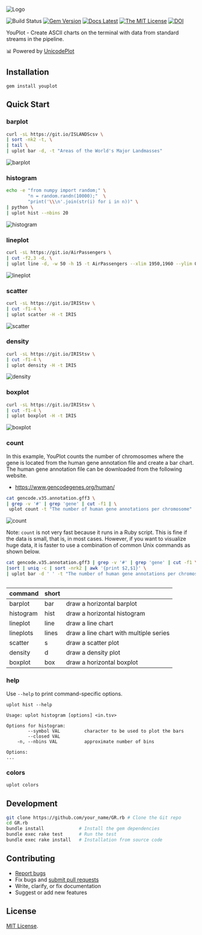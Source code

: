 ![Logo](https://user-images.githubusercontent.com/5798442/102004318-ec89d280-3d52-11eb-8608-d890b42593f1.png)

![Build Status](https://github.com/kojix2/youplot/workflows/test/badge.svg)
[![Gem Version](https://badge.fury.io/rb/youplot.svg)](https://badge.fury.io/rb/youplot)
[![Docs Latest](https://img.shields.io/badge/docs-latest-blue.svg)](https://rubydoc.info/gems/youplot)
[![The MIT License](https://img.shields.io/badge/license-MIT-blue.svg)](LICENSE.txt)
[![DOI](https://zenodo.org/badge/283230219.svg)](https://zenodo.org/badge/latestdoi/283230219)

YouPlot - Create ASCII charts on the terminal with data from standard streams in the pipeline. 

:bar_chart: Powered by [UnicodePlot](https://github.com/red-data-tools/unicode_plot.rb)

## Installation

```
gem install youplot
```

## Quick Start

### barplot

```sh
curl -sL https://git.io/ISLANDScsv \
| sort -nk2 -t, \
| tail \
| uplot bar -d, -t "Areas of the World's Major Landmasses"
```

![barplot](https://user-images.githubusercontent.com/5798442/101999903-d36a2d00-3d24-11eb-9361-b89116f44122.png)

### histogram

```sh
echo -e "from numpy import random;" \
        "n = random.randn(10000);"  \
        "print('\\\n'.join(str(i) for i in n))" \
| python \
| uplot hist --nbins 20
```
![histogram](https://user-images.githubusercontent.com/5798442/101999820-21cafc00-3d24-11eb-86db-e410d19b07df.png)

### lineplot

```sh
curl -sL https://git.io/AirPassengers \
| cut -f2,3 -d, \
| uplot line -d, -w 50 -h 15 -t AirPassengers --xlim 1950,1960 --ylim 0,600
```

![lineplot](https://user-images.githubusercontent.com/5798442/101999825-24c5ec80-3d24-11eb-99f4-c642e8d221bc.png)

### scatter

```sh
curl -sL https://git.io/IRIStsv \
| cut -f1-4 \
| uplot scatter -H -t IRIS
```

![scatter](https://user-images.githubusercontent.com/5798442/101999827-27284680-3d24-11eb-9903-551857eaa69c.png)

### density

```sh
curl -sL https://git.io/IRIStsv \
| cut -f1-4 \
| uplot density -H -t IRIS
```

![density](https://user-images.githubusercontent.com/5798442/101999828-2abbcd80-3d24-11eb-902c-2f44266fa6ae.png)

### boxplot

```sh
curl -sL https://git.io/IRIStsv \
| cut -f1-4 \
| uplot boxplot -H -t IRIS
```

![boxplot](https://user-images.githubusercontent.com/5798442/101999830-2e4f5480-3d24-11eb-8891-728c18bf5b35.png)

### count

In this example, YouPlot counts the number of chromosomes where the gene is located from the human gene annotation file and create a bar chart. The human gene annotation file can be downloaded from the following website.

* https://www.gencodegenes.org/human/

```sh
cat gencode.v35.annotation.gff3 \
| grep -v '#' | grep 'gene' | cut -f1 | \
 uplot count -t "The number of human gene annotations per chromosome"  -c blue
```

![count](https://user-images.githubusercontent.com/5798442/101999832-30b1ae80-3d24-11eb-96fe-e5000bed1f5c.png)

Note: `count` is not very fast because it runs in a Ruby script.
This is fine if the data is small, that is, in most cases. However, if you want to visualize huge data, it is faster to use a combination of common Unix commands as shown below.

```sh
cat gencode.v35.annotation.gff3 | grep -v '#' | grep 'gene' | cut -f1 \
|sort | uniq -c | sort -nrk2 | awk '{print $2,$1}' \
| uplot bar -d ' ' -t "The number of human gene annotations per chromosome"  -c blue
```

## 

| command   | short |                                        |
|-----------|-------|----------------------------------------|
| barplot   | bar   | draw a horizontal barplot              |
| histogram | hist  | draw a horizontal histogram            |
| lineplot  | line  | draw a line chart                      |
| lineplots | lines | draw a line chart with multiple series |
| scatter   | s     | draw a scatter plot                    |
| density   | d     | draw a density plot                    |
| boxplot   | box   | draw a horizontal boxplot              |


### help

Use `--help` to print command-specific options.

`uplot hist --help`

```
Usage: uplot histogram [options] <in.tsv>

Options for histogram:
        --symbol VAL         character to be used to plot the bars
        --closed VAL
    -n, --nbins VAL          approximate number of bins

Options:
...
```

### colors

```sh
uplot colors
```

## Development

```sh
git clone https://github.com/your_name/GR.rb # Clone the Git repo
cd GR.rb
bundle install             # Install the gem dependencies
bundle exec rake test      # Run the test
bundle exec rake install   # Installation from source code
```

## Contributing

* [Report bugs](https://github.com/kojix2/youplot/issues)
* Fix bugs and [submit pull requests](https://github.com/kojix2/youplot/pulls)
* Write, clarify, or fix documentation
* Suggest or add new features

## License

[MIT License](https://opensource.org/licenses/MIT).
